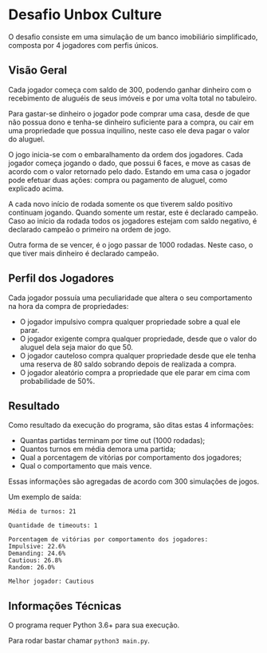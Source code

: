 # Desafio Unbox Culture

O desafio consiste em uma simulação de um banco imobiliário simplificado,
composta por 4 jogadores com perfis únicos.


## Visão Geral

Cada jogador começa com saldo de 300, podendo ganhar dinheiro com o recebimento
de aluguéis de seus imóveis e por uma volta total no tabuleiro.

Para gastar-se dinheiro o jogador pode comprar uma casa, desde de que não possua
dono e tenha-se dinheiro suficiente para a compra, ou cair em uma propriedade 
que possua inquilino, neste caso ele deva pagar o valor do aluguel.

O jogo inicia-se com o embaralhamento da ordem dos jogadores.
Cada jogador começa jogando o dado, que possui 6 faces, e move as casas de
acordo com o valor retornado pelo dado. Estando em uma casa o jogador pode
efetuar duas ações: compra ou pagamento de aluguel, como explicado acima.

A cada novo início de rodada somente os que tiverem saldo positivo continuam
jogando. Quando somente um restar, este é declarado campeão. Caso ao início
da rodada todos os jogadores estejam com saldo negativo, é declarado campeão
o primeiro na ordem de jogo.

Outra forma de se vencer, é o jogo passar de 1000 rodadas. Neste caso, o que
tiver mais dinheiro é declarado campeão.

## Perfil dos Jogadores

Cada jogador possuía uma peculiaridade que altera o seu comportamento na hora
da compra de propriedades:
- O jogador impulsivo compra qualquer propriedade sobre a qual ele parar.
- O jogador exigente compra qualquer propriedade, desde que o valor do aluguel
   dela seja maior do que 50.
- O jogador cauteloso compra qualquer propriedade desde que ele tenha uma 
reserva de 80 saldo sobrando depois de realizada a compra.
- O jogador aleatório compra a propriedade que ele parar em cima com 
probabilidade de 50%.

## Resultado

Como resultado da execução do programa, são ditas estas 4 informações:

- Quantas partidas terminam por time out (1000 rodadas);
- Quantos turnos em média demora uma partida;
- Qual a porcentagem de vitórias por comportamento dos jogadores;
- Qual o comportamento que mais vence.

Essas informações são agregadas de acordo com 300 simulações de jogos.

Um exemplo de saída:
```
Média de turnos: 21

Quantidade de timeouts: 1

Porcentagem de vitórias por comportamento dos jogadores:
Impulsive: 22.6%
Demanding: 24.6%
Cautious: 26.8%
Random: 26.0%

Melhor jogador: Cautious
```

## Informações Técnicas

O programa requer Python 3.6+ para sua execução.

Para rodar bastar chamar ``python3 main.py``.

